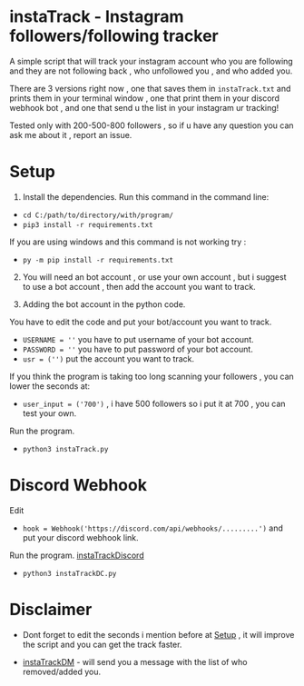 # instaTrack - Instagram followers/following tracker

A simple script that will track your instagram account who you are following and they are not following back , who unfollowed you , and who added you.

There are 3 versions right now , one that saves them in `instaTrack.txt` and prints them in your terminal window , one that print them in your discord webhook bot , and one that send u the list in your instagram ur tracking!

Tested only with 200-500-800 followers , so if u have any question you can ask me about it , report an issue.


# Setup
1) Install the dependencies. Run this command in the command line:

* `cd C:/path/to/directory/with/program/`
* `pip3 install -r requirements.txt`

If you are using windows and this command is not working try :

* `py -m pip install -r requirements.txt`


2) You will need an bot account , or use your own account , but i suggest to use a bot account , then add the account you want to track.

3) Adding the bot account in the python code.

You have to edit the code and put your bot/account you want to track.

* `USERNAME = ''` you have to put username of your bot account.
* `PASSWORD = ''` you have to put password of your bot account.
* `usr = ('')` put the account you want to track.

If you think the program is taking too long scanning your followers , you can lower the seconds at:
* `user_input = ('700')` , i have 500 followers so i put it at 700 , you can test your own.

Run the program.
* `python3 instaTrack.py`

# Discord Webhook

Edit 
* `hook = Webhook('https://discord.com/api/webhooks/.........')` and put your discord webhook link.


Run the program.
[instaTrackDiscord](https://github.com/Boryyy/instaTrack/tree/main/instaTrackDiscord)


* `python3 instaTrackDC.py`

# Disclaimer

* Dont forget to edit the seconds i mention before at [Setup](https://github.com/Boryyy/instaTrack#setup) , it will improve the script and you can get the track faster.

* [instaTrackDM](https://github.com/Boryyy/instaTrack/tree/main/instaTrackDM) - will send you a message with the list of who removed/added you.
